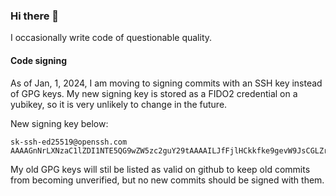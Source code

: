 ### Hi there 👋

I occasionally write code of questionable quality.

<!--
**khakers/khakers** is a ✨ _special_ ✨ repository because its `README.md` (this file) appears on your GitHub profile.

Here are some ideas to get you started:

- 🔭 I’m currently working on ...
- 🌱 I’m currently learning ...
- 👯 I’m looking to collaborate on ...
- 🤔 I’m looking for help with ...
- 💬 Ask me about ...
- 📫 How to reach me: ...
- 😄 Pronouns: ...
- ⚡ Fun fact: ...
-->


#### Code signing

As of Jan, 1, 2024, I am moving to signing commits with an SSH key instead of GPG keys.
My new signing key is stored as a FIDO2 credential on a yubikey, so it is very unlikely to change in the future.

New signing key below:

```
sk-ssh-ed25519@openssh.com AAAAGnNrLXNzaC1lZDI1NTE5QG9wZW5zc2guY29tAAAAILJfFjlHCkkfke9gevW9JsCGLZr506MnS9O4UfH9b6TrAAAAEXNzaDpnaC1raC1zaWduaW5n
```

My old GPG keys will stil be listed as valid on github to keep old commits from becoming unverified, but no new commits should be signed with them.
